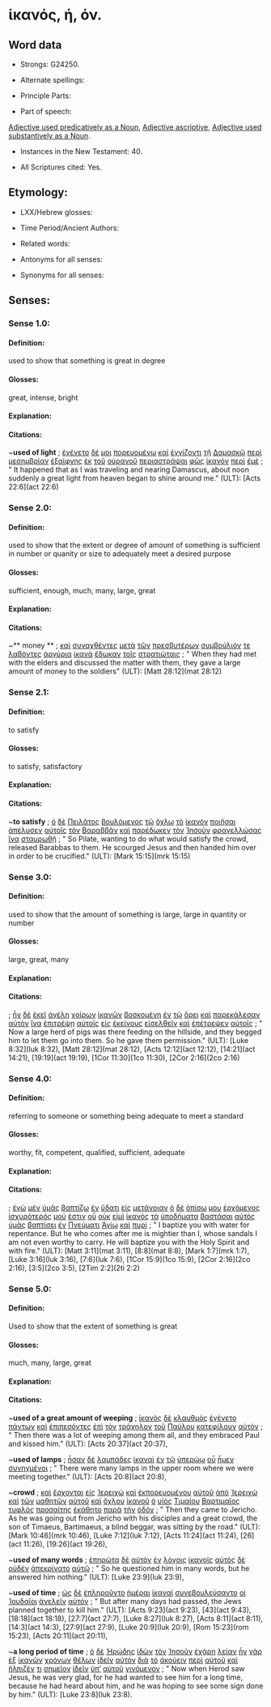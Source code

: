 # ἱκανός, ή, όν.

<!-- Status: S3=Needs2ndReview -->
<!-- Lexica used for edits: BDAG, LN, FFM, A-S  -->

## Word data

* Strongs: G24250.

* Alternate spellings:

* Principle Parts: 

* Part of speech: 

[Adjective used predicatively as a Noun](http://ugg.readthedocs.io/en/latest/noun_predicate_adj.html),
[Adjective ascriptive](http://ugg.readthedocs.io/en/latest/adjective_ascriptive.html),
[Adjective used substantively as a Noun](http://ugg.readthedocs.io/en/latest/noun_substantive_adj.html).

* Instances in the New Testament: 40.

* All Scriptures cited: Yes.

## Etymology: 

* LXX/Hebrew glosses: 

* Time Period/Ancient Authors: 

* Related words: 

* Antonyms for all senses:

* Synonyms for all senses: 

## Senses:

### Sense  1.0: 

#### Definition: 

used to show that something is great in degree 

#### Glosses: 

great, intense, bright

#### Explanation: 

#### Citations: 

~**used of light**
; [ἐγένετο](../G10960/01.md) [δέ](../G11610/01.md) [μοι](../G14730/01.md) [πορευομένῳ](../G41980/01.md) [καὶ](../G25320/01.md) [ἐγγίζοντι](../G14480/01.md) [τῇ](../G35880/01.md) [Δαμασκῷ](../G11540/01.md) [περὶ](../G40120/01.md) [μεσημβρίαν](../G33140/01.md) [ἐξαίφνης](../G18100/01.md) [ἐκ](../G15370/01.md) [τοῦ](../G35880/01.md) [οὐρανοῦ](../G37720/01.md) [περιαστράψαι](../G40150/01.md) [φῶς](../G54570/01.md) [ἱκανὸν](../G24250/01.md) [περὶ](../G40120/01.md) [ἐμέ](../G14730/01.md)
; " It happened that as I was traveling and nearing Damascus, about noon suddenly a great light from heaven began to shine around me." (ULT): 
[Acts 22:6](act 22:6) 

### Sense  2.0:

#### Definition: 

used to show that the extent or degree of amount of something is sufficient in number or quanity or size to adequately meet a desired purpose

#### Glosses: 

sufficient, enough, much, many, large, great

#### Explanation: 

#### Citations: 


~** money **
; [καὶ](../G25320/01.md) [συναχθέντες](../G48630/01.md) [μετὰ](../G33260/01.md) [τῶν](../G35880/01.md) [πρεσβυτέρων](../G42450/01.md) [συμβούλιόν](../G48240/01.md) [τε](../G50370/01.md) [λαβόντες](../G29830/01.md) [ἀργύρια](../G06940/01.md) [ἱκανὰ](../G24250/01.md) [ἔδωκαν](../G13250/01.md) [τοῖς](../G35880/01.md) [στρατιώταις](../G47570/01.md)
; " When they had met with the elders and discussed the matter with them, they gave a large amount of money to the soldiers" (ULT): 
[Matt 28:12](mat 28:12)  


### Sense  2.1: 

#### Definition: 

to satisfy

#### Glosses: 

to satisfy, satisfactory

#### Explanation: 

#### Citations: 

~**to satisfy**
; [ὁ](../G35880/01.md) [δὲ](../G11610/01.md) [Πειλᾶτος](../G40910/01.md) [βουλόμενος](../G10140/01.md) [τῷ](../G35880/01.md) [ὄχλῳ](../G37930/01.md) [τὸ](../G35880/01.md) [ἱκανὸν](../G24250/01.md) [ποιῆσαι](../G41600/01.md) [ἀπέλυσεν](../G06300/01.md) [αὐτοῖς](../G08460/01.md) [τὸν](../G35880/01.md) [Βαραββᾶν](../G09120/01.md) [καὶ](../G25320/01.md) [παρέδωκεν](../G38600/01.md) [τὸν](../G35880/01.md) [Ἰησοῦν](../G24240/01.md) [φραγελλώσας](../G54170/01.md) [ἵνα](../G24430/01.md) [σταυρωθῇ](../G47170/01.md)
; " So Pilate, wanting to do what would satisfy the crowd, released Barabbas to them. He scourged Jesus and then handed him over in order to be crucified." (ULT): 
[Mark 15:15](mrk 15:15)

### Sense  3.0: 

#### Definition: 

used to show that the amount of something is large, large in quantity or number

#### Glosses: 

large, great, many 

#### Explanation: 

#### Citations: 

; [ἦν](../G99999/01.md) [δὲ](../G11610/01.md) [ἐκεῖ](../G15630/01.md) [ἀγέλη](../G00340/01.md) [χοίρων](../G55190/01.md) [ἱκανῶν](../G24250/01.md) [βοσκομένη](../G10060/01.md) [ἐν](../G17220/01.md) [τῷ](../G35880/01.md) [ὄρει](../G37350/01.md) [καὶ](../G25320/01.md) [παρεκάλεσαν](../G38700/01.md) [αὐτὸν](../G08460/01.md) [ἵνα](../G24430/01.md) [ἐπιτρέψῃ](../G20100/01.md) [αὐτοῖς](../G08460/01.md) [εἰς](../G15190/01.md) [ἐκείνους](../G15650/01.md) [εἰσελθεῖν](../G15250/01.md) [καὶ](../G25320/01.md) [ἐπέτρεψεν](../G20100/01.md) [αὐτοῖς](../G08460/01.md)
; " Now a large herd of pigs was there feeding on the hillside, and they begged him to let them go into them. So he gave them permission." (ULT): 
[Luke 8:32](luk 8:32), [Matt 28:12](mat 28:12), [Acts 12:12](act 12:12), [14:21](act 14:21), [19:19](act 19:19), [1Cor 11:30](1co 11:30), [2Cor 2:16](2co 2:16)


### Sense  4.0: 
 

#### Definition: 

referring to someone or something being adequate to meet a standard

#### Glosses: 

worthy, fit, competent, qualified, sufficient, adequate

#### Explanation:



#### Citations: 


; [ἐγὼ](../G14730/01.md) [μὲν](../G33030/01.md) [ὑμᾶς](../G47710/01.md) [βαπτίζω](../G09070/01.md) [ἐν](../G17220/01.md) [ὕδατι](../G52040/01.md) [εἰς](../G15190/01.md) [μετάνοιαν](../G33410/01.md) [ὁ](../G35880/01.md) [δὲ](../G11610/01.md) [ὀπίσω](../G36940/01.md) [μου](../G14730/01.md) [ἐρχόμενος](../G20640/01.md) [ἰσχυρότερός](../G24785/01.md) [μού](../G14730/01.md) [ἐστιν](../G99999/01.md) [οὗ](../G37390/01.md) [οὐκ](../G37560/01.md) [εἰμὶ](../G99999/01.md) [ἱκανὸς](../G24250/01.md) [τὰ](../G35880/01.md) [ὑποδήματα](../G52660/01.md) [βαστάσαι](../G09410/01.md) [αὐτὸς](../G08460/01.md) [ὑμᾶς](../G47710/01.md) [βαπτίσει](../G09070/01.md) [ἐν](../G17220/01.md) [Πνεύματι](../G41510/01.md) [Ἁγίῳ](../G00400/01.md) [καὶ](../G25320/01.md) [πυρί](../G44420/01.md)
; " I baptize you with water for repentance. But he who comes after me is mightier than I, whose sandals I am not even worthy to carry. He will baptize you with the Holy Spirit and with fire." (ULT): 
[Matt 3:11](mat 3:11), [8:8](mat 8:8), [Mark 1:7](mrk 1:7), [Luke 3:16](luk 3:16), [7:6](luk 7:6), [1Cor 15:9](1co 15:9), [2Cor 2:16](2co 2:16), [3:5](2co 3:5), [2Tim 2:2](2ti 2:2)

### Sense  5.0: 

#### Definition: 

Used to show that the extent of something is great  

#### Glosses: 

much, many, large, great

#### Explanation: 

#### Citations: 

~**used of a great amount of weeping**
; [ἱκανὸς](../G24250/01.md) [δὲ](../G11610/01.md) [κλαυθμὸς](../G28050/01.md) [ἐγένετο](../G10960/01.md) [πάντων](../G39560/01.md) [καὶ](../G25320/01.md) [ἐπιπεσόντες](../G19680/01.md) [ἐπὶ](../G19090/01.md) [τὸν](../G35880/01.md) [τράχηλον](../G51370/01.md) [τοῦ](../G35880/01.md) [Παύλου](../G39720/01.md) [κατεφίλουν](../G27050/01.md) [αὐτόν](../G08460/01.md)
; " Then there was a lot of weeping among them all, and they embraced Paul and kissed him." (ULT): 
[Acts 20:37](act 20:37), 


~**used of lamps**
; [ἦσαν](../G99999/01.md) [δὲ](../G11610/01.md) [λαμπάδες](../G29850/01.md) [ἱκαναὶ](../G24250/01.md) [ἐν](../G17220/01.md) [τῷ](../G35880/01.md) [ὑπερῴῳ](../G52530/01.md) [οὗ](../G37570/01.md) [ἦμεν](../G99999/01.md) [συνηγμένοι](../G48630/01.md)
; " There were many lamps in the upper room where we were meeting together." (ULT): 
[Acts 20:8](act 20:8), 

~**crowd**
; [καὶ](../G25320/01.md) [ἔρχονται](../G20640/01.md) [εἰς](../G15190/01.md) [Ἰερειχώ](../G24100/01.md) [καὶ](../G25320/01.md) [ἐκπορευομένου](../G16070/01.md) [αὐτοῦ](../G08460/01.md) [ἀπὸ](../G05750/01.md) [Ἰερειχὼ](../G24100/01.md) [καὶ](../G25320/01.md) [τῶν](../G35880/01.md) [μαθητῶν](../G31010/01.md) [αὐτοῦ](../G08460/01.md) [καὶ](../G25320/01.md) [ὄχλου](../G37930/01.md) [ἱκανοῦ](../G24250/01.md) [ὁ](../G35880/01.md) [υἱὸς](../G52070/01.md) [Τιμαίου](../G50900/01.md) [Βαρτιμαῖος](../G09240/01.md) [τυφλὸς](../G51850/01.md) [προσαίτης](../G43195/01.md) [ἐκάθητο](../G25210/01.md) [παρὰ](../G38440/01.md) [τὴν](../G35880/01.md) [ὁδόν](../G35980/01.md)
; " Then they came to Jericho. As he was going out from Jericho with his disciples and a great crowd, the son of Timaeus, Bartimaeus, a blind beggar, was sitting by the road." (ULT): 
[Mark 10:46](mrk 10:46), [Luke 7:12](luk 7:12), [Acts 11:24](act 11:24), [26](act 11:26), [19:26](act 19:26), 

~**used of many words**
; [ἐπηρώτα](../G19050/01.md) [δὲ](../G11610/01.md) [αὐτὸν](../G08460/01.md) [ἐν](../G17220/01.md) [λόγοις](../G30560/01.md) [ἱκανοῖς](../G24250/01.md) [αὐτὸς](../G08460/01.md) [δὲ](../G11610/01.md) [οὐδὲν](../G37620/01.md) [ἀπεκρίνατο](../G06110/01.md) [αὐτῷ](../G08460/01.md)
; " So he questioned him in many words, but he answered him nothing." (ULT): 
[Luke 23:9](luk 23:9),  


~**used of time**
; [ὡς](../G56130/01.md) [δὲ](../G11610/01.md) [ἐπληροῦντο](../G41370/01.md) [ἡμέραι](../G22500/01.md) [ἱκαναί](../G24250/01.md) [συνεβουλεύσαντο](../G99999/01.md) [οἱ](../G35880/01.md) [Ἰουδαῖοι](../G24530/01.md) [ἀνελεῖν](../G03370/01.md) [αὐτόν](../G08460/01.md)
; " But after many days had passed, the Jews planned together to kill him." (ULT): 
[Acts 9:23](act 9:23), [43](act 9:43), [18:18](act 18:18), [27:7](act 27:7), [Luke 8:27](luk 8:27), [Acts 8:11](act 8:11), [14:3](act 14:3), [27:9](act 27:9), [Luke 20:9](luk 20:9), [Rom 15:23](rom 15:23), [Acts 20:11](act 20:11),


~**a long period of time**
; [ὁ](../G35880/01.md) [δὲ](../G11610/01.md) [Ἡρῴδης](../G22640/01.md) [ἰδὼν](../G37080/01.md) [τὸν](../G35880/01.md) [Ἰησοῦν](../G24240/01.md) [ἐχάρη](../G54630/01.md) [λείαν](../G30290/01.md) [ἦν](../G99999/01.md) [γὰρ](../G10630/01.md) [ἐξ](../G15370/01.md) [ἱκανῶν](../G24250/01.md) [χρόνων](../G55500/01.md) [θέλων](../G23090/01.md) [ἰδεῖν](../G37080/01.md) [αὐτὸν](../G08460/01.md) [διὰ](../G12230/01.md) [τὸ](../G35880/01.md) [ἀκούειν](../G01910/01.md) [περὶ](../G40120/01.md) [αὐτοῦ](../G08460/01.md) [καὶ](../G25320/01.md) [ἤλπιζέν](../G16790/01.md) [τι](../G51000/01.md) [σημεῖον](../G45920/01.md) [ἰδεῖν](../G37080/01.md) [ὑπ’](../G52590/01.md) [αὐτοῦ](../G08460/01.md) [γινόμενον](../G10960/01.md)
; " Now when Herod saw Jesus, he was very glad, for he had wanted to see him for a long time, because he had heard about him, and he was hoping to see some sign done by him." (ULT): 
[Luke 23:8](luk 23:8).

